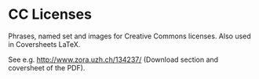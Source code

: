 # CC Licenses

Phrases, named set and images for Creative Commons licenses. Also used in Coversheets 
LaTeX.

See e.g. http://www.zora.uzh.ch/134237/ (Download section and coversheet of the PDF).